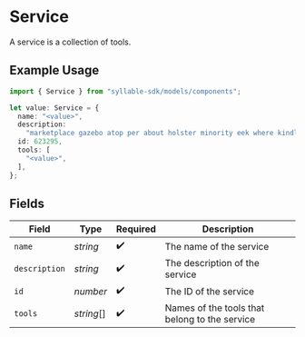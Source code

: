 # Service

A service is a collection of tools.

## Example Usage

```typescript
import { Service } from "syllable-sdk/models/components";

let value: Service = {
  name: "<value>",
  description:
    "marketplace gazebo atop per about holster minority eek where kindly",
  id: 623295,
  tools: [
    "<value>",
  ],
};
```

## Fields

| Field                                         | Type                                          | Required                                      | Description                                   |
| --------------------------------------------- | --------------------------------------------- | --------------------------------------------- | --------------------------------------------- |
| `name`                                        | *string*                                      | :heavy_check_mark:                            | The name of the service                       |
| `description`                                 | *string*                                      | :heavy_check_mark:                            | The description of the service                |
| `id`                                          | *number*                                      | :heavy_check_mark:                            | The ID of the service                         |
| `tools`                                       | *string*[]                                    | :heavy_check_mark:                            | Names of the tools that belong to the service |